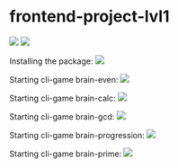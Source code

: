 # frontend-project-lvl1
<div><span>
<a href="https://codeclimate.com/github/spkgdru/frontend-project-lvl1/maintainability"><img src="https://api.codeclimate.com/v1/badges/3d550664e10c423bc4f6/maintainability" /></a>
</span>
<span>
<a href="https://travis-ci.org/spkgdru/frontend-project-lvl1">
<img src="https://travis-ci.org/spkgdru/frontend-project-lvl1.svg"></a>
</span></div>


Installing the package:
<a href="https://asciinema.org/a/yi0rrmTIuKo9OzUwiGA2qD33x" target="_blank"><img src="https://asciinema.org/a/yi0rrmTIuKo9OzUwiGA2qD33x.svg" /></a>

Starting cli-game brain-even:
<a href="https://asciinema.org/a/iTX1NTx9EbQDcoOQokEtG89Nn" target="_blank"><img src="https://asciinema.org/a/iTX1NTx9EbQDcoOQokEtG89Nn.svg" /></a>

Starting cli-game brain-calc:
<a href="https://asciinema.org/a/ZMyZJMBIiaoAn3irGBUgA68fH" target="_blank"><img src="https://asciinema.org/a/ZMyZJMBIiaoAn3irGBUgA68fH.svg" /></a>

Starting cli-game brain-gcd:
<a href="https://asciinema.org/a/CVcPSVMZYPurmLs81MHH6LOL5" target="_blank"><img src="https://asciinema.org/a/CVcPSVMZYPurmLs81MHH6LOL5.svg" /></a>

Starting cli-game brain-progression:
<a href="https://asciinema.org/a/xbufRA4PLqwjhtBE8J0qMEYqw" target="_blank"><img src="https://asciinema.org/a/xbufRA4PLqwjhtBE8J0qMEYqw.svg" /></a>

Starting cli-game brain-prime:
<a href="https://asciinema.org/a/riWd7Vjoz7fpBkyofAFOwiaAP" target="_blank"><img src="https://asciinema.org/a/riWd7Vjoz7fpBkyofAFOwiaAP.svg" /></a>


